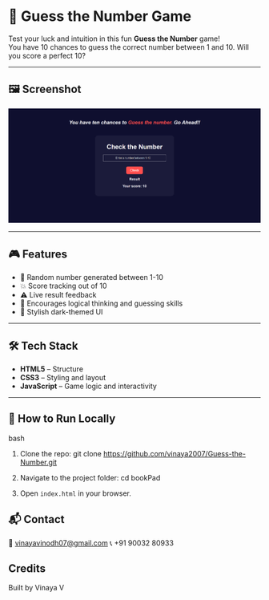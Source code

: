 # 🎯 Guess the Number Game

Test your luck and intuition in this fun **Guess the Number** game!  
You have 10 chances to guess the correct number between 1 and 10. Will you score a perfect 10?

---

## 🖼️ Screenshot

![Guess the Number Game UI](number.png)

---

## 🎮 Features

- 🔢 Random number generated between 1-10
- 💥 Score tracking out of 10
- ⚠️ Live result feedback
- 🧠 Encourages logical thinking and guessing skills
- 🌙 Stylish dark-themed UI

---

## 🛠️ Tech Stack

- **HTML5** – Structure  
- **CSS3** – Styling and layout  
- **JavaScript** – Game logic and interactivity

---

## 🚀 How to Run Locally

   bash

1. Clone the repo:
   git clone https://github.com/vinaya2007/Guess-the-Number.git


2. Navigate to the project folder:
   cd bookPad

3. Open `index.html` in your browser.


## 📬 Contact
📧 vinayavinodh07@gmail.com
📞 +91 90032 80933

## Credits

Built by Vinaya V
